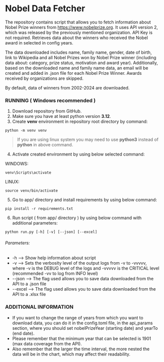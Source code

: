 # Nobel Data Fetcher

The repository contains script that allows you to fetch information about Nobel Prize winners from https://www.nobelprize.org. 
It uses API version 2, which was released by the previously mentioned organization. API Key is not required. Retrieves 
data about the winners who received the Nobel award in selected in config years.

The data downloaded includes name, family name, gender, date of birth, link to Wikipedia and all Nobel Prizes won by
Nobel Prize winner (including data about: category, prize status, motivation and award year). Additionally, based on
the downloaded name and family name data, an email will be created and added in .json file for each Nobel Prize Winner. 
Awards received by organizations are skipped.

By default, data of winners from 2002-2024 are downloaded.

### RUNNING ( Windows recommended )
1. Download repository from GitHub.
2. Make sure you have at least python version **3.12**.
3. Create **venv** environment in repository root directory by command:
```shell
python -m venv venv
```
>If you are using linux system you may need to use **python3** instead of **python** in above command.

4. Activate created environment by using below selected command:

WINDOWS:
```shell
venv\Scripts\activate
```

LINUX:
```shell
source venv/bin/activate
```

5. Go to app/ directory and install requirements by using below command:
```shell
pip install -r requirements.txt
```

6. Run script ( from app/ directory ) by using below command with additional parameters:
```shell
python run.py [-h] [-v] [--json] [--excel]
```

###### Parameters:

- -h --> Show help information about script
- -v --> Sets the verbosity level of the output logs from -v to -vvvvv, where -v is the DEBUG level of the logs
and -vvvvv is the CRITICAL level (recommended -vv to log from INFO level)
- --json --> The flag used allows you to save data downloaded from the API to a .json file
- --excel --> The flag used allows you to save data downloaded from the API to a .xlsx file

### ADDITIONAL INFORMATION
- If you want to change the range of years from which you want to download data, you can do it in the config.toml file,
in the api_params section, where you should set nobelPrizeYear (starting date) and yearTo (end date).
- Please remember that the minimum year that can be selected is 1901 (max data coverage from the API). 
- Also remember that the larger the time interval, the more nested the data will be in the chart, which may affect 
their readability.